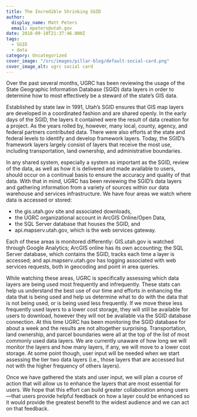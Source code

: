 ```yaml
---
title: The Incredible Shrinking SGID
author:
  display_name: Matt Peters
  email: mpeters@utah.gov
date: 2018-09-10T21:37:46.000Z
tags:
  - SGID
  - data
category: Uncategorized
cover_image: "/src/images/pillar-blog/default-social-card.png"
cover_image_alt: ugrc social card
---
```


Over the past several months, UGRC has been reviewing the usage of the State Geographic Information Database (SGID) data layers in order to determine how to most effectively be a steward of the state’s GIS data.

Established by state law in 1991, Utah’s SGID ensures that GIS map layers are developed in a coordinated fashion and are shared openly. In the early days of the SGID, the layers it contained were the result of data creation for a project. As the years rolled by, however, many local, county, agency, and federal partners contributed data. There were also efforts at the state and federal levels to identify and develop framework layers. Today, the SGID’s framework layers largely consist of layers that receive the most use, including transportation, land ownership, and administrative boundaries.

In any shared system, especially a system as important as the SGID, review of the data, as well as how it is delivered and made available to users, should occur on a continual basis to ensure the accuracy and quality of that data. With that in mind, UGRC has been reviewing the SGID’s data layers and gathering information from a variety of sources within our data warehouse and services infrastructure. We have four areas we watch where data is accessed or stored:

- the gis.utah.gov site and associated downloads,
- the UGRC organizational account in ArcGIS Online/Open Data,
- the SQL Server database that houses the SGID, and
- api.mapserv.utah.gov, which is the web services gateway.

Each of these areas is monitored differently: GIS.utah.gov is watched through Google Analytics; ArcGIS online has its own accounting; the SQL Server database, which contains the SGID, tracks each time a layer is accessed; and api.mapserv.utah.gov has logging associated with web services requests, both in geocoding and point in area queries.

While watching these areas, UGRC is specifically assessing which data layers are being used most frequently and infrequently. These stats can help us understand the best use of our time and efforts in enhancing the data that is being used and help us determine what to do with the data that is not being used, or is being used less frequently. If we move these less frequently used layers to a lower cost storage, they will still be available for users to download, however they will not be available via the SGID database connection.
At this time UGRC has been monitoring the SGID database for about a week and the results are not altogether surprising. Transportation, land ownership, and parcel boundaries were all at the top of the list of most commonly used data layers. We are currently unaware of how long we will monitor the layers and how many layers, if any, we will move to a lower cost storage. At some point though, user input will be needed when we start assessing the tier two data layers (i.e., those layers that are accessed but not with the higher frequency of others layers).

Once we have gathered the stats and user input, we will plan a course of action that will allow us to enhance the layers that are most essential for users. We hope that this effort can build greater collaboration among users—that users provide helpful feedback on how a layer could be enhanced so it would provide the greatest benefit to the widest audience and we can act on that feedback.
